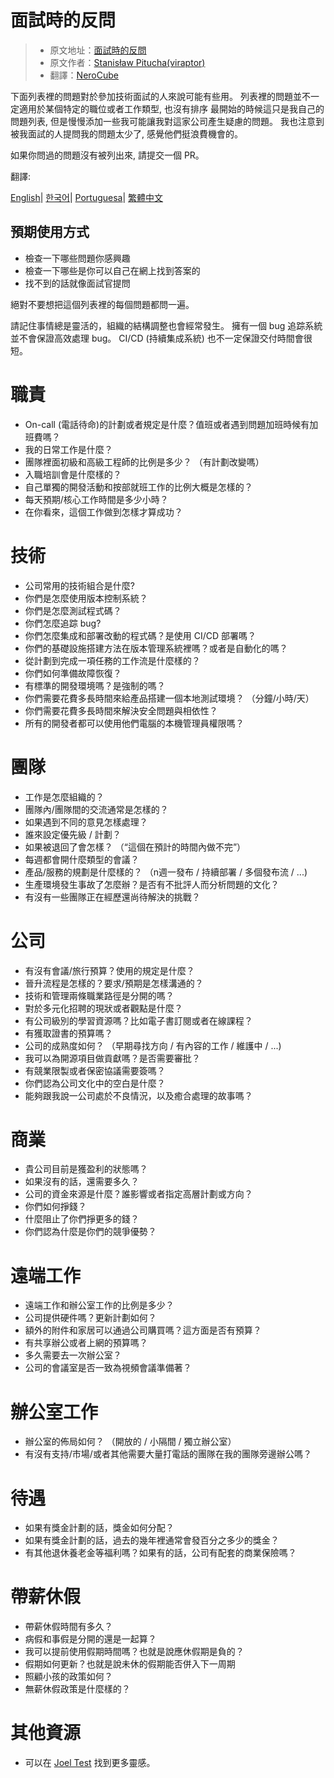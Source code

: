# 面試時的反問

> * 原文地址：[面試時的反問](https://github.com/viraptor/reverse-interview)
> * 原文作者：[Stanisław Pitucha(viraptor)](https://github.com/viraptor)
> * 翻譯：[NeroCube](https://github.com/NeroCube)

下面列表裡的問題對於參加技術面試的人來說可能有些用。
列表裡的問題並不一定適用於某個特定的職位或者工作類型, 也沒有排序
最開始的時候這只是我自己的問題列表, 但是慢慢添加一些我可能讓我對這家公司產生疑慮的問題。
我也注意到被我面試的人提問我的問題太少了, 感覺他們挺浪費機會的。

如果你問過的問題沒有被列出來, 請提交一個 PR。

翻譯:

[English](https://github.com/viraptor/reverse-interview)|
[한국어](https://github.com/JaeYeopHan/Interview_Question_for_Beginner/blob/master/Reverse_Interview/README.md)|
[Portuguesa](https://github.com/viraptor/reverse-interview/blob/master/translations/PORTUGUESE.md)|
[繁體中文](https://github.com/NeroCube/reverse-interview-zh-tw)

## 預期使用方式

- 檢查一下哪些問題你感興趣
- 檢查一下哪些是你可以自己在網上找到答案的
- 找不到的話就像面試官提問

絕對不要想把這個列表裡的每個問題都問一遍。

請記住事情總是靈活的，組織的結構調整也會經常發生。
擁有一個 bug 追踪系統並不會保證高效處理 bug。 
CI/CD (持續集成系統) 也不一定保證交付時間會很短。


# 職責

- On-call (電話待命)的計劃或者規定是什麼？值班或者遇到問題加班時候有加班費嗎？
- 我的日常工作是什麼？
- 團隊裡面初級和高級工程師的比例是多少？ （有計劃改變嗎）
- 入職培訓會是什麼樣的？
- 自己單獨的開發活動和按部就班工作的比例大概是怎樣的？
- 每天預期/核心工作時間是多少小時？
- 在你看來，這個工作做到怎樣才算成功？

# 技術

- 公司常用的技術組合是什麼?
- 你們是怎麼使用版本控制系統？
- 你們是怎麼測試程式碼？
- 你們怎麼追踪 bug?
- 你們怎麼集成和部署改動的程式碼？是使用 CI/CD 部署嗎？
- 你們的基礎設施搭建方法在版本管理系統裡嗎？或者是自動化的嗎？
- 從計劃到完成一項任務的工作流是什麼樣的？
- 你們如何準備故障恢復？
- 有標準的開發環境嗎？是強制的嗎？
- 你們需要花費多長時間來給產品搭建一個本地測試環境？ （分鐘/小時/天）
- 你們需要花費多長時間來解決安全問題與相依性？
- 所有的開發者都可以使用他們電腦的本機管理員權限嗎？

# 團隊

- 工作是怎麼組織的？
- 團隊內/團隊間的交流通常是怎樣的？
- 如果遇到不同的意見怎樣處理？
- 誰來設定優先級 / 計劃？
- 如果被退回了會怎樣？ （“這個在預計的時間內做不完”）
- 每週都會開什麼類型的會議？
- 產品/服務的規劃是什麼樣的？ （n週一發布 / 持續部署 / 多個發布流 / ...)
- 生產環境發生事故了怎麼辦？是否有不批評人而分析問題的文化？
- 有沒有一些團隊正在經歷還尚待解決的挑戰？

# 公司

- 有沒有會議/旅行預算？使用的規定是什麼？
- 晉升流程是怎樣的？要求/預期是怎樣溝通的？
- 技術和管理兩條職業路徑是分開的嗎？
- 對於多元化招聘的現狀或者觀點是什麼？
- 有公司級別的學習資源嗎？比如電子書訂閱或者在線課程？
- 有獲取證書的預算嗎？
- 公司的成熟度如何？ （早期尋找方向 / 有內容的工作 / 維護中 / ...)
- 我可以為開源項目做貢獻嗎？是否需要審批？
- 有競業限製或者保密協議需要簽嗎？
- 你們認為公司文化中的空白是什麼？
- 能夠跟我說一公司處於不良情況，以及癒合處理的故事嗎？

# 商業

- 貴公司目前是獲盈利的狀態嗎？
- 如果沒有的話，還需要多久？
- 公司的資金來源是什麼？誰影響或者指定高層計劃或方向？
- 你們如何掙錢？
- 什麼阻止了你們掙更多的錢？
- 你們認為什麼是你們的競爭優勢？

# 遠端工作

- 遠端工作和辦公室工作的比例是多少？
- 公司提供硬件嗎？更新計劃如何？
- 額外的附件和家居可以通過公司購買嗎？這方面是否有預算？
- 有共享辦公或者上網的預算嗎？
- 多久需要去一次辦公室？
- 公司的會議室是否一致為視頻會議準備著？

# 辦公室工作

- 辦公室的佈局如何？ （開放的 / 小隔間 / 獨立辦公室）
- 有沒有支持/市場/或者其他需要大量打電話的團隊在我的團隊旁邊辦公嗎？

# 待遇

- 如果有獎金計劃的話，獎金如何分配？
- 如果有獎金計劃的話，過去的幾年裡通常會發百分之多少的獎金？
- 有其他退休養老金等福利嗎？如果有的話，公司有配套的商業保險嗎？

# 帶薪休假

- 帶薪休假時間有多久？
- 病假和事假是分開的還是一起算？
- 我可以提前使用假期時間嗎？也就是說應休假期是負的？
- 假期如何更新？也就是說未休的假期能否併入下一周期
- 照顧小孩的政策如何？
- 無薪休假政策是什麼樣的？

# 其他資源

- 可以在 [Joel Test](https://www。joelonsoftware。com/2000/08/09/the-joel-test-12-steps-to-better-code/) 找到更多靈感。
